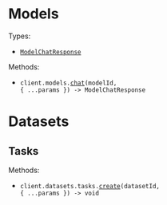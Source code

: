 # Models

Types:

- <code><a href="./src/resources/models.ts">ModelChatResponse</a></code>

Methods:

- <code title="post /api/v1/{model_id}/run">client.models.<a href="./src/resources/models.ts">chat</a>(modelId, { ...params }) -> ModelChatResponse</code>

# Datasets

## Tasks

Methods:

- <code title="post /api/v1/dataset/{dataset_id}/task">client.datasets.tasks.<a href="./src/resources/datasets/tasks.ts">create</a>(datasetId, { ...params }) -> void</code>
